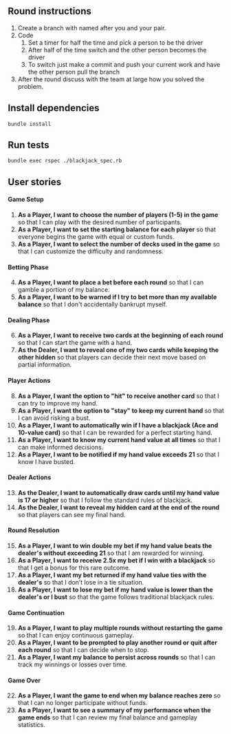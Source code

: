 ## Round instructions
1. Create a branch with named after you and your pair.
2. Code
   1. Set a timer for half the time and pick a person to be the driver
   2. After half of the time switch and the other person becomes the driver
   3. To switch just make a commit and push your current work and have the other person pull the branch
3. After the round discuss with the team at large how you solved the problem.

## Install dependencies
`bundle install`

## Run tests
`bundle exec rspec ./blackjack_spec.rb`

## User stories
#### Game Setup
1. **As a Player, I want to choose the number of players (1-5) in the game** so that I can play with the desired number of participants.
2. **As a Player, I want to set the starting balance for each player** so that everyone begins the game with equal or custom funds.
3. **As a Player, I want to select the number of decks used in the game** so that I can customize the difficulty and randomness.

#### Betting Phase
4. **As a Player, I want to place a bet before each round** so that I can gamble a portion of my balance.
5. **As a Player, I want to be warned if I try to bet more than my available balance** so that I don't accidentally bankrupt myself.

#### Dealing Phase
6. **As a Player, I want to receive two cards at the beginning of each round** so that I can start the game with a hand.
7. **As the Dealer, I want to reveal one of my two cards while keeping the other hidden** so that players can decide their next move based on partial information.

#### Player Actions
8. **As a Player, I want the option to "hit" to receive another card** so that I can try to improve my hand.
9. **As a Player, I want the option to "stay" to keep my current hand** so that I can avoid risking a bust.
10. **As a Player, I want to automatically win if I have a blackjack (Ace and 10-value card)** so that I can be rewarded for a perfect starting hand.
11. **As a Player, I want to know my current hand value at all times** so that I can make informed decisions.
12. **As a Player, I want to be notified if my hand value exceeds 21** so that I know I have busted.

#### Dealer Actions
13. **As the Dealer, I want to automatically draw cards until my hand value is 17 or higher** so that I follow the standard rules of blackjack.
14. **As the Dealer, I want to reveal my hidden card at the end of the round** so that players can see my final hand.

#### Round Resolution
15. **As a Player, I want to win double my bet if my hand value beats the dealer's without exceeding 21** so that I am rewarded for winning.
16. **As a Player, I want to receive 2.5x my bet if I win with a blackjack** so that I get a bonus for this rare outcome.
17. **As a Player, I want my bet returned if my hand value ties with the dealer's** so that I don’t lose in a tie situation.
18. **As a Player, I want to lose my bet if my hand value is lower than the dealer's or I bust** so that the game follows traditional blackjack rules.

#### Game Continuation
19. **As a Player, I want to play multiple rounds without restarting the game** so that I can enjoy continuous gameplay.
20. **As a Player, I want to be prompted to play another round or quit after each round** so that I can decide when to stop.
21. **As a Player, I want my balance to persist across rounds** so that I can track my winnings or losses over time.

#### Game Over
22. **As a Player, I want the game to end when my balance reaches zero** so that I can no longer participate without funds.
23. **As a Player, I want to see a summary of my performance when the game ends** so that I can review my final balance and gameplay statistics.

